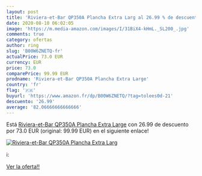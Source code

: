 ```yaml
---
layout: post
title: 'Riviera-et-Bar QP350A Plancha Extra Larg al 26.99 % de descuento'
date: 2020-08-10 06:02:05
image: 'https://m.media-amazon.com/images/I/31BiX4-kHmL._SL200_.jpg'
comments: true
category: ofertas
author: ring
slug: 'B00W6ZNETQ-fr'
actualPrice: 73.0 EUR
currency: EUR
price: 73.0
comparePrice: 99.99 EUR
prodname: 'Riviera-et-Bar QP350A Plancha Extra Large'
country: 'fr'
flag: '🇫🇷'
buyurl: 'https://www.amazon.fr/dp/B00W6ZNETQ/?tag=tolees0d-21'
descuento: '26.99'
average: '82.06666666666666'
---
```


Está [Riviera-et-Bar QP350A Plancha Extra Large](https://www.amazon.fr/dp/B00W6ZNETQ/?tag=tolees0d-21) con 26.99 de descuento por 73.0 EUR (original: 99.99 EUR) en el siguiente enlace!

[![Riviera-et-Bar QP350A Plancha Extra Larg](https://m.media-amazon.com/images/I/31BiX4-kHmL._SL200_.jpg)](https://www.amazon.fr/dp/B00W6ZNETQ/?tag=tolees0d-21)

ℹ️:


[Ver la oferta!!](https://www.amazon.fr/dp/B00W6ZNETQ/?tag=tolees0d-21)
